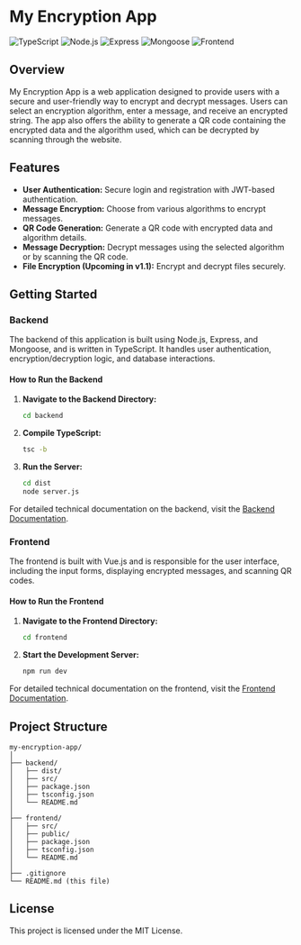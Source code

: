 # My Encryption App

![TypeScript](https://img.shields.io/badge/TypeScript-4.x-blue)
![Node.js](https://img.shields.io/badge/Node.js-22.x-green)
![Express](https://img.shields.io/badge/Express-4.x-lightgrey)
![Mongoose](https://img.shields.io/badge/Mongoose-6.x-brightgreen)
![Frontend](https://img.shields.io/badge/Frontend-React.js-orange)

## Overview

My Encryption App is a web application designed to provide users with a secure and user-friendly way to encrypt and decrypt messages. Users can select an encryption algorithm, enter a message, and receive an encrypted string. The app also offers the ability to generate a QR code containing the encrypted data and the algorithm used, which can be decrypted by scanning through the website.

## Features

- **User Authentication:** Secure login and registration with JWT-based authentication.
- **Message Encryption:** Choose from various algorithms to encrypt messages.
- **QR Code Generation:** Generate a QR code with encrypted data and algorithm details.
- **Message Decryption:** Decrypt messages using the selected algorithm or by scanning the QR code.
- **File Encryption (Upcoming in v1.1):** Encrypt and decrypt files securely.

## Getting Started

### Backend

The backend of this application is built using Node.js, Express, and Mongoose, and is written in TypeScript. It handles user authentication, encryption/decryption logic, and database interactions.

#### How to Run the Backend

1. **Navigate to the Backend Directory:**
   ```bash
   cd backend
   ```
2. **Compile TypeScript:**
   ```bash
   tsc -b
   ```
3. **Run the Server:**
   ```bash
   cd dist
   node server.js
   ```

For detailed technical documentation on the backend, visit the [Backend Documentation](./backend/README.md).

### Frontend

The frontend is built with Vue.js and is responsible for the user interface, including the input forms, displaying encrypted messages, and scanning QR codes.

#### How to Run the Frontend

1. **Navigate to the Frontend Directory:**
   ```bash
   cd frontend
   ```
2. **Start the Development Server:**
   ```bash
   npm run dev
   ```

For detailed technical documentation on the frontend, visit the [Frontend Documentation](./frontend/README.md).

## Project Structure

```plaintext
my-encryption-app/
│
├── backend/
│   ├── dist/
│   ├── src/
│   ├── package.json
│   ├── tsconfig.json
│   └── README.md
│
├── frontend/
│   ├── src/
│   ├── public/
│   ├── package.json
│   ├── tsconfig.json
│   └── README.md
│
├── .gitignore
└── README.md (this file)
```

## License

This project is licensed under the MIT License.
